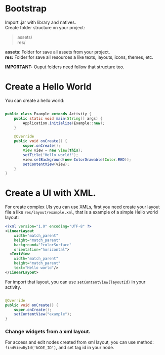# Bootstrap

Import .jar with library and natives. \
Create folder structure on your project:
>    assets/\
>    res/

**assets**: Folder for save all assets from your project.\
**res:** Folder for save all resources a like texts, layouts, icons, themes, etc.

**IMPORTANT:** Ouput folders need follow that structure too.

# Create a Hello World

You can create a hello world:

```java

public class Example extends Activity {
    public static void main(String[] args) {
        Application.initialize(Example::new);
    }

    @Override
    public void onCreate() {
        super.onCreate();
        View view = new View(this);
        setTitle("Hello world!");
        view.setBackground(new ColorDrawable(Color.RED));
        setContentView(view);
    }
}
```

# Create a UI with XML.

For create complex UIs you can use XMLs, first you need create your layout file a like `res/layout/example.xml`, that is a example of a simple Hello world layout:

```xml
<?xml version="1.0" encoding="UTF-8" ?>
<LinearLayout
    width="match_parent"
    height="match_parent"
    background="?colorSurface"
    orientation="horizontal">
  <TextView
    width="match_parent"
    height="match_parent"
    text="Hello world"/>
</LinearLayout>
```

For import that layout, you can use ``setContentView(layoutId)`` in your activity.

```java

@Override
public void onCreate() {
    super.onCreate();
    setContentView("example");
}

```

### Change widgets from a xml layout.

For access and edit nodes created from xml layout, you can use method: ``findViewById('NODE_ID')``, and set tag id in your node.